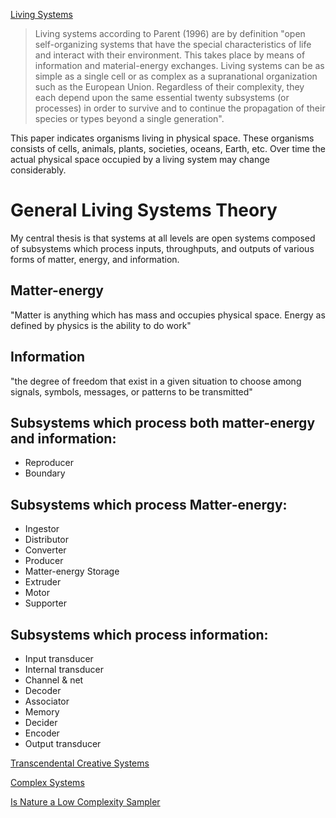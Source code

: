 [Living Systems](https://en.wikipedia.org/wiki/Living_systems)

> Living systems according to Parent (1996) are by definition "open self-organizing systems that have the special characteristics of life and interact with their environment. This takes place by means of information and material-energy exchanges. Living systems can be as simple as a single cell or as complex as a supranational organization such as the European Union. Regardless of their complexity, they each depend upon the same essential twenty subsystems (or processes) in order to survive and to continue the propagation of their species or types beyond a single generation".

This paper indicates organisms living in physical space. These organisms consists of cells, animals, plants, societies, oceans, Earth, etc. Over time the actual physical space occupied by a living system may change considerably.

# General Living Systems Theory

My central thesis is that systems at all levels are open systems composed of subsystems which process inputs, throughputs, and outputs of various forms of matter, energy, and information.

## Matter-energy

"Matter is anything which has mass and occupies physical space. Energy as defined by physics is the ability to do work"

## Information
"the degree of freedom that exist in a given situation to choose among signals, symbols, messages, or patterns to be transmitted"

## Subsystems which process both matter-energy and information:
* Reproducer
* Boundary

## Subsystems which process Matter-energy:
* Ingestor
* Distributor
* Converter
* Producer
* Matter-energy Storage
* Extruder
* Motor
* Supporter

## Subsystems which process information:
* Input transducer
* Internal transducer
* Channel & net
* Decoder
* Associator
* Memory
* Decider
* Encoder
* Output transducer

[Transcendental Creative Systems](http://www.vantagequest.org/trees/livingsystems1.htm)

[Complex Systems](https://en.wikipedia.org/wiki/Complex_systems)

[Is Nature a Low Complexity Sampler](http://emanueleviola.wordpress.com/2014/11/09/is-nature-a-low-complexity-sampler/)
